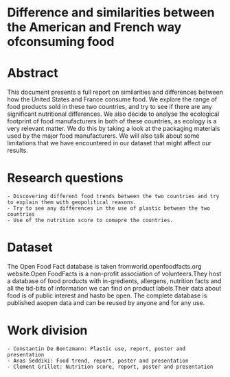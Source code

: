 # Difference and similarities between the American and French way ofconsuming food

# Abstract
This document presents a full report on similarities and differences between how the United States and France consume food. We explore the range of food products sold in these two countries, and try to see if there are any significant nutritional differences. We also decide to analyse the ecological footprint of food manufacturers in both of these countries, as ecology is a very relevant matter. We do this by taking a look at the packaging materials used by the major food manufacturers. We will also talk about some limitations that we have encountered in our dataset that might affect our results.

# Research questions
	- Discovering different food trends between the two countries and try to explain them with geopolitical reasons.
	- Try to see any differences in the use of plastic between the two countries
	- Use of the nutrition score to comapre the countries.

# Dataset
The  Open  Food  Fact  database  is  taken  fromworld.openfoodfacts.org   website.Open   FoodFacts  is  a  non-profit  association  of  volunteers.They  host  a  database  of  food  products  with  in-gredients, allergens, nutrition facts and all the tid-bits of information we can find on product labels.Their data about food is of public interest and hasto be open. The complete database is published asopen data and can be reused by anyone and for any use.

# Work division
	- Constantin De Bentzmann: Plastic use, report, poster and presentation
	- Anas Seddiki: Food trend, report, poster and presentation
	- Clement Grillet: Nutrition score, report, poster and presentation